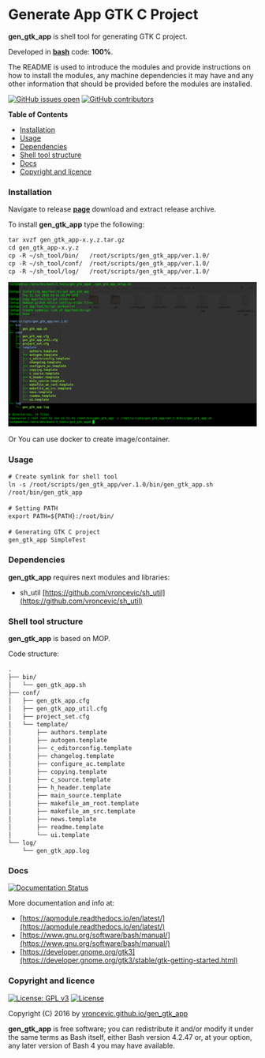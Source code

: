# Generate App GTK C Project

**gen_gtk_app** is shell tool for generating GTK C project.

Developed in **[bash](https://en.wikipedia.org/wiki/Bash_(Unix_shell))** code: **100%**.

The README is used to introduce the modules and provide instructions on
how to install the modules, any machine dependencies it may have and any
other information that should be provided before the modules are installed.

[![GitHub issues open](https://img.shields.io/github/issues/vroncevic/gen_gtk_app.svg)](https://github.com/vroncevic/gen_gtk_app/issues) [![GitHub contributors](https://img.shields.io/github/contributors/vroncevic/gen_gtk_app.svg)](https://github.com/vroncevic/gen_gtk_app/graphs/contributors)

<!-- START doctoc generated TOC please keep comment here to allow auto update -->
<!-- DON'T EDIT THIS SECTION, INSTEAD RE-RUN doctoc TO UPDATE -->
**Table of Contents**

- [Installation](#installation)
- [Usage](#usage)
- [Dependencies](#dependencies)
- [Shell tool structure](#shell-tool-structure)
- [Docs](#docs)
- [Copyright and licence](#copyright-and-licence)

<!-- END doctoc generated TOC please keep comment here to allow auto update -->

### Installation

Navigate to release **[page](https://github.com/vroncevic/gen_gtk_app/releases)** download and extract release archive.

To install **gen_gtk_app** type the following:

```
tar xvzf gen_gtk_app-x.y.z.tar.gz
cd gen_gtk_app-x.y.z
cp -R ~/sh_tool/bin/   /root/scripts/gen_gtk_app/ver.1.0/
cp -R ~/sh_tool/conf/  /root/scripts/gen_gtk_app/ver.1.0/
cp -R ~/sh_tool/log/   /root/scripts/gen_gtk_app/ver.1.0/
```

![alt tag](https://raw.githubusercontent.com/vroncevic/gen_gtk_app/dev/docs/setup_tree.png)

Or You can use docker to create image/container.

### Usage

```
# Create symlink for shell tool
ln -s /root/scripts/gen_gtk_app/ver.1.0/bin/gen_gtk_app.sh /root/bin/gen_gtk_app

# Setting PATH
export PATH=${PATH}:/root/bin/

# Generating GTK C project
gen_gtk_app SimpleTest
```

### Dependencies

**gen_gtk_app** requires next modules and libraries:
* sh_util [https://github.com/vroncevic/sh_util](https://github.com/vroncevic/sh_util)

### Shell tool structure

**gen_gtk_app** is based on MOP.

Code structure:
```
.
├── bin/
│   └── gen_gtk_app.sh
├── conf/
│   ├── gen_gtk_app.cfg
│   ├── gen_gtk_app_util.cfg
│   ├── project_set.cfg
│   └── template/
│       ├── authors.template
│       ├── autogen.template
│       ├── c_editorconfig.template
│       ├── changelog.template
│       ├── configure_ac.template
│       ├── copying.template
│       ├── c_source.template
│       ├── h_header.template
│       ├── main_source.template
│       ├── makefile_am_root.template
│       ├── makefile_am_src.template
│       ├── news.template
│       ├── readme.template
│       └── ui.template
└── log/
    └── gen_gtk_app.log
```

### Docs

[![Documentation Status](https://readthedocs.org/projects/gen_gtk_app/badge/?version=latest)](https://gen_gtk_app.readthedocs.io/projects/gen_gtk_app/en/latest/?badge=latest)

More documentation and info at:
* [https://apmodule.readthedocs.io/en/latest/](https://apmodule.readthedocs.io/en/latest/)
* [https://www.gnu.org/software/bash/manual/](https://www.gnu.org/software/bash/manual/)
* [https://developer.gnome.org/gtk3](https://developer.gnome.org/gtk3/stable/gtk-getting-started.html)

### Copyright and licence

[![License: GPL v3](https://img.shields.io/badge/License-GPLv3-blue.svg)](https://www.gnu.org/licenses/gpl-3.0) [![License](https://img.shields.io/badge/License-Apache%202.0-blue.svg)](https://opensource.org/licenses/Apache-2.0)

Copyright (C) 2016 by [vroncevic.github.io/gen_gtk_app](https://vroncevic.github.io/gen_gtk_app)

**gen_gtk_app** is free software; you can redistribute it and/or modify
it under the same terms as Bash itself, either Bash version 4.2.47 or,
at your option, any later version of Bash 4 you may have available.


